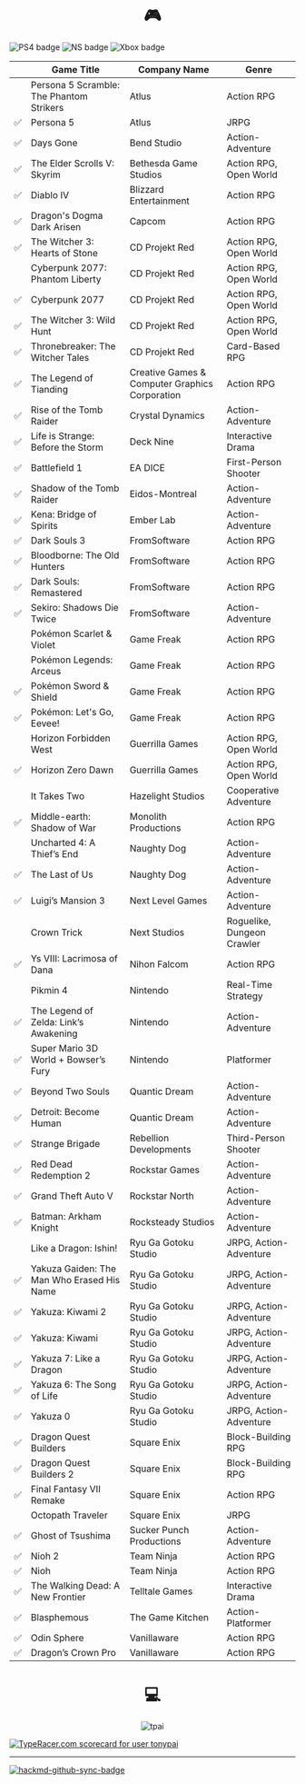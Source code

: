 <h1 align="center">🎮</h1>

![PS4 badge](https://img.shields.io/badge/PlayStation4-yes-green.svg)
![NS badge](https://img.shields.io/badge/Nintendo%20Switch-yes-green.svg)
![Xbox badge](https://img.shields.io/badge/Xbox-no-red.svg)

|     | Game Title                                 | Company Name                                   | Genre                      |
|:--- | ------------------------------------------ | ---------------------------------------------- | -------------------------- |
|     | Persona 5 Scramble: The Phantom Strikers   | Atlus                                          | Action RPG                 |
| ✅  | Persona 5                                  | Atlus                                          | JRPG                       |
| ✅  | Days Gone                                  | Bend Studio                                    | Action-Adventure           |
| ✅  | The Elder Scrolls V: Skyrim                | Bethesda Game Studios                          | Action RPG, Open World     |
| ✅  | Diablo IV                                  | Blizzard Entertainment                         | Action RPG                 |
| ✅  | Dragon's Dogma Dark Arisen                 | Capcom                                         | Action RPG                 |
| ✅  | The Witcher 3: Hearts of Stone             | CD Projekt Red                                 | Action RPG, Open World     |
|     | Cyberpunk 2077: Phantom Liberty            | CD Projekt Red                                 | Action RPG, Open World     |
| ✅  | Cyberpunk 2077                             | CD Projekt Red                                 | Action RPG, Open World     |
| ✅  | The Witcher 3: Wild Hunt                   | CD Projekt Red                                 | Action RPG, Open World     |
| ✅  | Thronebreaker: The Witcher Tales           | CD Projekt Red                                 | Card-Based RPG             |
| ✅  | The Legend of Tianding                     | Creative Games & Computer Graphics Corporation | Action RPG                 |
| ✅  | Rise of the Tomb Raider                    | Crystal Dynamics                               | Action-Adventure           |
| ✅  | Life is Strange: Before the Storm          | Deck Nine                                      | Interactive Drama          |
| ✅  | Battlefield 1                              | EA DICE                                        | First-Person Shooter       |
| ✅  | Shadow of the Tomb Raider                  | Eidos-Montreal                                 | Action-Adventure           |
| ✅  | Kena: Bridge of Spirits                    | Ember Lab                                      | Action-Adventure           |
| ✅  | Dark Souls 3                               | FromSoftware                                   | Action RPG                 |
| ✅  | Bloodborne: The Old Hunters                | FromSoftware                                   | Action RPG                 |
| ✅  | Dark Souls: Remastered                     | FromSoftware                                   | Action RPG                 |
| ✅  | Sekiro: Shadows Die Twice                  | FromSoftware                                   | Action-Adventure           |
|     | Pokémon Scarlet & Violet                   | Game Freak                                     | Action RPG                 |
|     | Pokémon Legends: Arceus                    | Game Freak                                     | Action RPG                 |
| ✅  | Pokémon Sword & Shield                     | Game Freak                                     | Action RPG                 |
| ✅  | Pokémon: Let's Go, Eevee!                  | Game Freak                                     | Action RPG                 |
|     | Horizon Forbidden West                     | Guerrilla Games                                | Action RPG, Open World     |
| ✅  | Horizon Zero Dawn                          | Guerrilla Games                                | Action RPG, Open World     |
|     | It Takes Two                               | Hazelight Studios                              | Cooperative Adventure      |
| ✅  | Middle-earth: Shadow of War                | Monolith Productions                           | Action RPG                 |
|     | Uncharted 4: A Thief’s End                 | Naughty Dog                                    | Action-Adventure           |
| ✅  | The Last of Us                             | Naughty Dog                                    | Action-Adventure           |
| ✅  | Luigi’s Mansion 3                          | Next Level Games                               | Action-Adventure           |
|     | Crown Trick                                | Next Studios                                   | Roguelike, Dungeon Crawler |
| ✅  | Ys VIII: Lacrimosa of Dana                 | Nihon Falcom                                   | Action RPG                 |
|     | Pikmin 4                                   | Nintendo                                       | Real-Time Strategy         |
| ✅  | The Legend of Zelda: Link’s Awakening      | Nintendo                                       | Action-Adventure           |
| ✅  | Super Mario 3D World + Bowser’s Fury       | Nintendo                                       | Platformer                 |
| ✅  | Beyond Two Souls                           | Quantic Dream                                  | Action-Adventure           |
| ✅  | Detroit: Become Human                      | Quantic Dream                                  | Action-Adventure           |
| ✅  | Strange Brigade                            | Rebellion Developments                         | Third-Person Shooter       |
| ✅  | Red Dead Redemption 2                      | Rockstar Games                                 | Action-Adventure           |
| ✅  | Grand Theft Auto V                         | Rockstar North                                 | Action-Adventure           |
| ✅  | Batman: Arkham Knight                      | Rocksteady Studios                             | Action-Adventure           |
|     | Like a Dragon: Ishin!                      | Ryu Ga Gotoku Studio                           | JRPG, Action-Adventure     |
| ✅  | Yakuza Gaiden: The Man Who Erased His Name | Ryu Ga Gotoku Studio                           | JRPG, Action-Adventure     |
| ✅  | Yakuza: Kiwami 2                           | Ryu Ga Gotoku Studio                           | JRPG, Action-Adventure     |
| ✅  | Yakuza: Kiwami                             | Ryu Ga Gotoku Studio                           | JRPG, Action-Adventure     |
| ✅  | Yakuza 7: Like a Dragon                    | Ryu Ga Gotoku Studio                           | JRPG, Action-Adventure     |
| ✅  | Yakuza 6: The Song of Life                 | Ryu Ga Gotoku Studio                           | JRPG, Action-Adventure     |
| ✅  | Yakuza 0                                   | Ryu Ga Gotoku Studio                           | JRPG, Action-Adventure     |
| ✅  | Dragon Quest Builders                      | Square Enix                                    | Block-Building RPG         |
| ✅  | Dragon Quest Builders 2                    | Square Enix                                    | Block-Building RPG         |
| ✅  | Final Fantasy VII Remake                   | Square Enix                                    | Action RPG                 |
|     | Octopath Traveler                          | Square Enix                                    | JRPG                       |
| ✅  | Ghost of Tsushima                          | Sucker Punch Productions                       | Action-Adventure           |
| ✅  | Nioh 2                                     | Team Ninja                                     | Action RPG                 |
| ✅  | Nioh                                       | Team Ninja                                     | Action RPG                 |
| ✅  | The Walking Dead: A New Frontier           | Telltale Games                                 | Interactive Drama          |
| ✅  | Blasphemous                                | The Game Kitchen                               | Action-Platformer          |
| ✅  | Odin Sphere                                | Vanillaware                                    | Action RPG                 |
| ✅  | Dragon’s Crown Pro                         | Vanillaware                                    | Action RPG                 |

<h1 align="center">💻</h1>

<p align="center"> <img src="https://github-readme-stats.vercel.app/api?username=tpai&theme=dark&show_icons=true" alt="tpai" /> </p>

<a href="https://data.typeracer.com/pit/profile?user=tonypai&ref=badge" target="_top"><img src="https://data.typeracer.com/misc/badge?user=tonypai" border="0" alt="TypeRacer.com scorecard for user tonypai"/></a>

---

[![hackmd-github-sync-badge](https://hackmd.io/CS5hjQNdQeKyYW3b__aEEQ/badge)](https://hackmd.io/CS5hjQNdQeKyYW3b__aEEQ)
